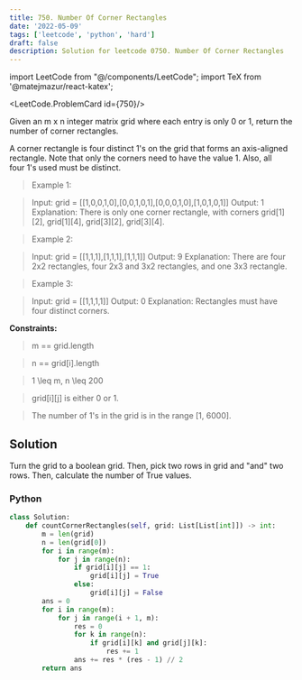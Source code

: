 ```yaml
---
title: 750. Number Of Corner Rectangles
date: '2022-05-09'
tags: ['leetcode', 'python', 'hard']
draft: false
description: Solution for leetcode 0750. Number Of Corner Rectangles
---
```

import LeetCode from "@/components/LeetCode";
import TeX from '@matejmazur/react-katex';

<LeetCode.ProblemCard id={750}/>
 
Given an m x n integer matrix grid where each entry is only 0 or 1, return the number of corner rectangles.

A corner rectangle is four distinct 1's on the grid that forms an axis-aligned rectangle. Note that only the corners need to have the value 1. Also, all four 1's used must be distinct.

 > Example 1:

 > Input: grid = [[1,0,0,1,0],[0,0,1,0,1],[0,0,0,1,0],[1,0,1,0,1]]
 > Output: 1
 > Explanation: There is only one corner rectangle, with corners grid[1][2], grid[1][4], grid[3][2], grid[3][4].

 > Example 2:

 > Input: grid = [[1,1,1],[1,1,1],[1,1,1]]
 > Output: 9
 > Explanation: There are four 2x2 rectangles, four 2x3 and 3x2 rectangles, and one 3x3 rectangle.

 > Example 3:

 > Input: grid = [[1,1,1,1]]
 > Output: 0
 > Explanation: Rectangles must have four distinct corners.

**Constraints:**

 > m == grid.length

 > n == grid[i].length

 > 1 <TeX>\leq</TeX> m, n <TeX>\leq</TeX> 200

 > grid[i][j] is either 0 or 1.

 > The number of 1's in the grid is in the range [1, 6000].


## Solution
Turn the grid to a boolean grid. Then, pick two rows in grid and "and" two rows. Then, calculate the number of True values.

### Python
```python
class Solution:
    def countCornerRectangles(self, grid: List[List[int]]) -> int:
        m = len(grid)
        n = len(grid[0])
        for i in range(m):
            for j in range(n):
                if grid[i][j] == 1:
                    grid[i][j] = True
                else:
                    grid[i][j] = False
        ans = 0
        for i in range(m):
            for j in range(i + 1, m):
                res = 0
                for k in range(n):
                    if grid[i][k] and grid[j][k]: 
                        res += 1
                ans += res * (res - 1) // 2
        return ans

```
